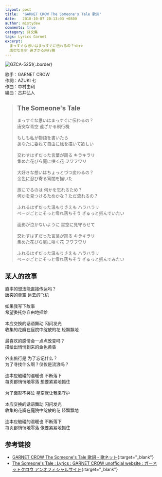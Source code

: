 ```yaml
---
layout: post
title:  "GARNET CROW The Someone's Tale 歌词"
date:   2018-10-07 20:13:03 +0800
author: mistydew
comments: true
category: 译文集
tags: Lyrics Garnet
excerpt:
  まっすぐな思いはまっすぐに伝わるの？<br>
  唐突な青空 遠ざかる飛行機
---
```

![GZCA-5251](https://ganekuro.github.io/images/discography/album/GZCA-5251.jpg){:.border}

歌手：GARNET CROW<br>
作詞：AZUKI 七<br>
作曲：中村由利<br>
編曲：古井弘人

<blockquote class="original">
  <h2>The Someone's Tale</h2>
  <p>
    まっすぐな思いはまっすぐに伝わるの？<br>
    唐突な青空 遠ざかる飛行機<br>
    <br>
    もしも私が物語を書いたら<br>
    あなたに委ねて自由に絵を描いて欲しい<br>
    <br>
    交わすはずだった言葉が踊る キラキラリ<br>
    集めた花びら庭に咲く花 フワフワリ<br>
    <br>
    大好きな想いはちょっとづつ変わるの？<br>
    金色に忍び寄る宵闇を描いた<br>
    <br>
    旅にでるのは 何かを忘れるため？<br>
    何かを見つけるためかな？ただ流れるの？<br>
    <br>
    ふれるはずだった温もりさえも ハラハラリ<br>
    ページごとにそっと零れ落ちそう ぎゅっと掴んでいたい<br>
    <br>
    面影が泣かないように 星空に見守らせて<br>
    <br>
    交わすはずだった言葉が踊る キラキラリ<br>
    集めた花びら庭に咲く花 フワフワリ<br>
    <br>
    ふれるはずだった温もりさえも ハラハラリ<br>
    ページごとにそっと零れ落ちそう ぎゅっと掴んでみたい
  </p>
</blockquote>

<div class="translation">
  <h2>某人的故事</h2>
  <p>
    直率的想法能直接传达吗？<br>
    唐突的青空 远去的飞机<br>
    <br>
    如果我写下故事<br>
    希望委托你自由地描绘<br>
    <br>
    本应交换的话语舞动 闪闪发光<br>
    收集的花瓣在庭院中绽放的花 轻飘飘地<br>
    <br>
    最喜欢的感情会一点点改变吗？<br>
    描绘出悄悄到来的金色黄昏<br>
    <br>
    外出旅行是 为了忘记什么？<br>
    为了寻找什么啊？仅仅是流浪吗？<br>
    <br>
    连本应触碰的温暖也 不断落下<br>
    每页都悄悄地零落 想要紧紧地抓住<br>
    <br>
    为了面影不哭泣 星空就让我来守护<br>
    <br>
    本应交换的话语舞动 闪闪发光<br>
    收集的花瓣在庭院中绽放的花 轻飘飘地<br>
    <br>
    连本应触碰的温暖也 不断落下<br>
    每页都悄悄地零落 像要紧紧地抓住
  </p>
</div>

## 参考链接

* [GARNET CROW The Someone's Tale 歌詞 - 歌ネット](https://www.uta-net.com/song/143806/){:target="_blank"}
* [The Someone's Tale : Lyrics : GARNET CROW unofficial website : ガーネットクロウ アンオフィシャルサイト](https://ganekuro.github.io/lyrics/original/The-Someones-Tale.html){:target="_blank"}
